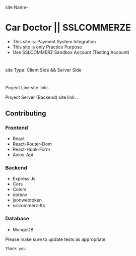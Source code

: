 site Name- 
# Car Doctor || SSLCOMMERZE


- This site is: Payment System Integration
- This site is only Practice Purpose 
- Use SSLCOMMERZ Sandbox Account (Testing Account)

#
site Type: Client Side && Server Side
#

Project Live site link:                 .

Project Server (Backend) site link:     .



## Contributing

### Frontend
- React
- React-Router-Dom
- React-Hook-Form
- Axios-Api

### Backend
- Express Js
- Cors
- Colors
- dotenv
- jsonwebtoken
- sslcommerz-lts
<!-- - Node Js
- Mongoose
- JSON Web Token
- Bcrypt Js
- Stripe -->

### Database
- MongoDB

Please make sure to update tests as appropriate.

```Thank you```